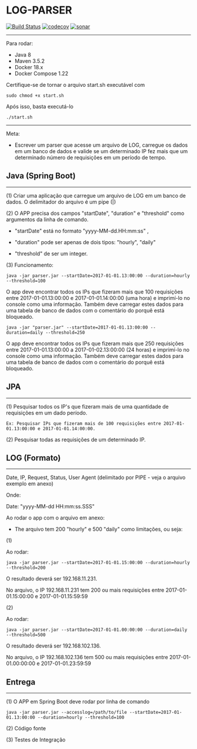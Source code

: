 # LOG-PARSER

[![Build Status](https://travis-ci.org/joaoabrodrigues/parser.svg?branch=master)](https://travis-ci.org/joaoabrodrigues/parser)
[![codecov](https://codecov.io/gh/joaoabrodrigues/parser/branch/master/graph/badge.svg)](https://codecov.io/gh/joaoabrodrigues/parser)
[![sonar](https://sonarcloud.io/api/project_badges/measure?project=br.com.db1%3Aparser&metric=alert_status)](https://sonarcloud.io/dashboard?id=br.com.db1%3Aparser)

----

Para rodar:
- Java 8
- Maven 3.5.2
- Docker 18.x
- Docker Compose 1.22

Certifique-se de tornar o arquivo start.sh executável com 

    sudo chmod +x start.sh

Após isso, basta executá-lo

    ./start.sh

----

Meta:

- Escrever um parser que acesse um arquivo de LOG, carregue os dados em um banco de dados e valide se um determinado IP fez mais que um determinado número de requisições em um período de tempo.

## Java (Spring Boot)

----

(1) Criar uma aplicação que carregue um arquivo de LOG em um banco de dados. O delimitador do arquivo é um pipe (|)

(2) O APP precisa dos campos "startDate", "duration" e "threshold" como argumentos da linha de comando.

- "startDate" está no formato "yyyy-MM-dd.HH:mm:ss" ,

- "duration" pode ser apenas de dois tipos: "hourly", "daily"

- "threshold" de ser um integer.

(3) Funcionamento:

    java -jar parser.jar --startDate=2017-01-01.13:00:00 --duration=hourly --threshold=100

O app deve encontrar todos os IPs que fizeram mais que 100 requisições entre 2017-01-01.13:00:00 e 2017-01-01.14:00:00 (uma hora) e imprimí-lo no console como uma informação. Também deve carregar estes dados para uma tabela de banco de dados com o comentário do porquê está bloqueado.

    java -jar "parser.jar" --startDate=2017-01-01.13:00:00 --duration=daily --threshold=250

O app deve encontrar todos os IPs que fizeram mais que 250 requisições entre 2017-01-01.13:00:00 a 2017-01-02.13:00:00 (24 horas) e imprimí-lo no console como uma informação. Também deve carregar estes dados para uma tabela de banco de dados com o comentário do porquê está bloqueado.

## JPA

----

(1) Pesquisar todos os IP's que fizeram mais de uma quantidade de requisições em um dado período.

    Ex: Pesquisar IPs que fizeram mais de 100 requisições entre 2017-01-01.13:00:00 e 2017-01-01.14:00:00.

(2) Pesquisar todas as requisições de um determinado IP.

## LOG (Formato)

----

Date, IP, Request, Status, User Agent (delimitado por PIPE - veja o arquivo exemplo em anexo)

Onde:

Date: "yyyy-MM-dd HH:mm:ss.SSS"

Ao rodar o app com o arquivo em anexo:

- The arquivo tem 200 "hourly" e 500 "daily" como limitações, ou seja:

(1)

Ao rodar:

    java -jar parser.jar --startDate=2017-01-01.15:00:00 --duration=hourly --threshold=200

O resultado deverá ser 192.168.11.231.

No arquivo, o IP 192.168.11.231 tem 200 ou mais requisições entre 2017-01-01.15:00:00 e 2017-01-01.15:59:59

(2)

Ao rodar:

    java -jar parser.jar --startDate=2017-01-01.00:00:00 --duration=daily --threshold=500

O resultado deverá ser 192.168.102.136.

No arquivo, o IP 192.168.102.136 tem 500 ou mais requisições entre 2017-01-01.00:00:00 e 2017-01-01.23:59:59

## Entrega

----

(1) O APP em Spring Boot deve rodar por linha de comando

    java -jar parser.jar --accesslog=/path/to/file --startDate=2017-01-01.13:00:00 --duration=hourly --threshold=100

(2) Código fonte

(3) Testes de Integração
